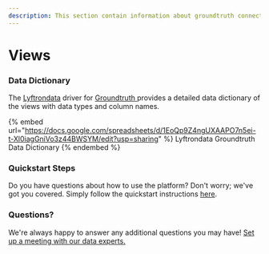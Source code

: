 ```yaml
---
description: This section contain information about groundtruth connector views information
---
```


# Views

### Data Dictionary

The [Lyftrondata](https://www.lyftrondata.com/) driver for [Groundtruth](https://www.lyftrondata.com/integration/Groundtruth/)[ ](https://www.lyftrondata.com/integration/groundtruth/)provides a detailed data dictionary of the views with data types and column names.

{% embed url="https://docs.google.com/spreadsheets/d/1EoQp9Z4ngUXAAPO7n5ei-t-Xl0iagGniVo3z44BWSYM/edit?usp=sharing" %}
Lyftrondata Groundtruth Data Dictionary
{% endembed %}

### Quickstart Steps

Do you have questions about how to use the platform? Don't worry; we've got you covered. Simply follow the quickstart instructions [here](../../../../quickstart-steps.md).

### Questions? <a href="#questions" id="questions"></a>

We're always happy to answer any additional questions you may have! [Set up a meeting with our data experts.](https://www.lyftrondata.com/book-a-meeting/)


